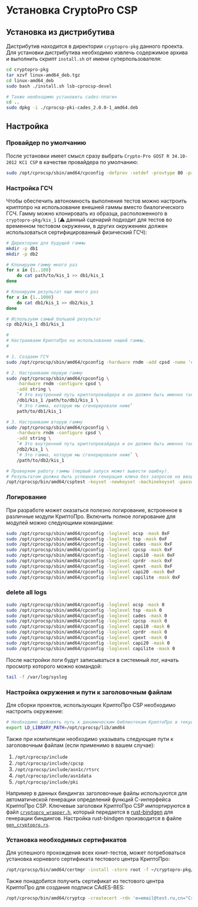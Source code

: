 # Установка CryptoPro CSP

## Установка из дистрибутива

Дистрибутив находится в директории `cryptopro-pkg` данного проекта. Для установки дистрибутива необходимо
извлечь содержимое архива и выполнить скрипт `install.sh` от имени суперпользователя:

```bash
cd cryptopro-pkg
tar xzvf linux-amd64_deb.tgz
cd linux-amd64_deb
sudo bash ./install.sh lsb-cprocsp-devel

# Также необходимо установить cades-плагин
cd ..
sudo dpkg -i ./cprocsp-pki-cades_2.0.0-1_amd64.deb
```

## Настройка
### Провайдер по умолчанию
После установки имеет смысл сразу выбрать `Crypto-Pro GOST R 34.10-2012 KC1 CSP` в качестве провайдера по умолчанию:

```bash
sudo /opt/cprocsp/sbin/amd64/cpconfig -defprov -setdef -provtype 80 -provname 'Crypto-Pro GOST R 34.10-2012 KC1 CSP'
```

### Настройка ГСЧ
Чтобы обеспечить автономность выполнения тестов можно настроить криптопро на использование внешней гаммы вместо
биалогического ГСЧ. Гамму можно клонировать из образца, расположенного в `cryptopro-pkg/kis_1` (⚠️ данный сценарий
подходит для тестов во временном тестовом окружении, в других окружениях должен использоваться сертифицированный
физический ГСЧ):

```bash
# Директории для будущей гаммы
mkdir -p db1
mkdir -p db2

# Клонируем гамму много раз
for x in {1..100}
    do cat path/to/kis_1 >> db1/kis_1
done

# Клонируем результат еще много раз
for x in {1..1000}
    do cat db1/kis_1 >> db2/kis_1
done

# Используем самый большой результат
cp db2/kis_1 db1/kis_1

#
# Настраиваем КриптоПро на использование нашей гаммы.
#

# 1. Создаем ГСЧ
sudo /opt/cprocsp/sbin/amd64/cpconfig -hardware rndm -add cpsd -name 'cpsd rng' -level 3

# 2. Настраиваем первую гамму
sudo /opt/cprocsp/sbin/amd64/cpconfig \
    -hardware rndm -configure cpsd \
    -add string \
    `# Это внутренний путь криптопровайдера и он должен быть именно таким`
    /db1/kis_1 /path/to/db1/kis_1 \
    `# Это гамма, которую мы сгенерировали ниже`
    path/to/db1/kis_1

# 3. Настраиваем вторую гамму
sudo /opt/cprocsp/sbin/amd64/cpconfig \
    -hardware rndm -configure cpsd \
    -add string \
    `# Это внутренний путь криптопровайдера и он должен быть именно таким` \
    /db2/kis_1 \
    `# Это гамма, которую мы сгенерировали ниже` \
    /path/to/db2/kis_1

# Проверяем работу гаммы (первый запуск может вывести ошибку).
# Результатом должна быть успешная генерация ключа без запросов на ввод символов с клавиатуры
/opt/cprocsp/bin/amd64/csptest -keyset -newkeyset -machinekeyset -password 123456 -hard_rng -container 'HDIMAGE\\dummy'
```

### Логирование
При разработе может оказаться полезно логирование, встроенное в различные модули КриптоПро. Включить полное логирование
для модулей можно следующими командами:

```bash
sudo /opt/cprocsp/sbin/amd64/cpconfig -loglevel ocsp -mask 0xF
sudo /opt/cprocsp/sbin/amd64/cpconfig -loglevel tsp -mask 0xF
sudo /opt/cprocsp/sbin/amd64/cpconfig -loglevel cades -mask 0xF
sudo /opt/cprocsp/sbin/amd64/cpconfig -loglevel cpcsp -mask 0xF
sudo /opt/cprocsp/sbin/amd64/cpconfig -loglevel capi10 -mask 0xF
sudo /opt/cprocsp/sbin/amd64/cpconfig -loglevel cprdr -mask 0xF
sudo /opt/cprocsp/sbin/amd64/cpconfig -loglevel cpext -mask 0xF
sudo /opt/cprocsp/sbin/amd64/cpconfig -loglevel capi20 -mask 0xF
sudo /opt/cprocsp/sbin/amd64/cpconfig -loglevel capilite -mask 0xF
```
### delete all logs
```bash
sudo /opt/cprocsp/sbin/amd64/cpconfig -loglevel ocsp -mask 0
sudo /opt/cprocsp/sbin/amd64/cpconfig -loglevel tsp -mask 0
sudo /opt/cprocsp/sbin/amd64/cpconfig -loglevel cades -mask 0
sudo /opt/cprocsp/sbin/amd64/cpconfig -loglevel cpcsp -mask 0
sudo /opt/cprocsp/sbin/amd64/cpconfig -loglevel capi10 -mask 0
sudo /opt/cprocsp/sbin/amd64/cpconfig -loglevel cprdr -mask 0
sudo /opt/cprocsp/sbin/amd64/cpconfig -loglevel cpext -mask 0
sudo /opt/cprocsp/sbin/amd64/cpconfig -loglevel capi20 -mask 0
sudo /opt/cprocsp/sbin/amd64/cpconfig -loglevel capilite -mask 0
```


После настройки логи будут записываться в системный лог, начать просмотр которого можно командой:

```bash
tail -f /var/log/syslog
```

### Настройка окружения и пути к заголовочным файлам
Для сборки проектов, использующих КриптоПро CSP необходимо настроить окружение:

```bash
# Необходимо добавить путь к динамическим библиотекам КриптоПро в текущее окружение
export LD_LIBRARY_PATH=/opt/cprocsp/lib/amd64
```

Также при компиляции необходимо указывать следующие пути к заголовочным файлам (если применимо в вашем случае):

1. `/opt/cprocsp/include`
1. `/opt/cprocsp/include/cpcsp`
1. `/opt/cprocsp/include/asn1c/rtsrc`
1. `/opt/cprocsp/include/asn1data`
1. `/opt/cprocsp/include/pki`

Например в данных биндингах заголовочные файлы используются для автоматической генерации определений функций С-интерфейса КриптоПро CSP. Ключевые заголовки КриптоПро CSP импортируются в файл [`cryptopro_wrapper.h`](exonum-crypto-gost/headers/cryptopro_wrapper.h), который передается в [rust-bindgen](https://github.com/rust-lang/rust-bindgen) для генерации биндингов. Настройка rust-bindgen производится в файле [`gen_cryptopro.rs`](exonum-crypto-gost/gen_cryptopro.rs).

### Установка необходимых сертификатов
Для успешного прохождения всех юнит-тестов, может потребоваться установка корневого сертификата тестового центра КриптоПро:
```bash
/opt/cprocsp/bin/amd64/certmgr -install -store root -f ~/cryptopro-pkg/test_root_ca.cer
```
Также понадобится получить сертификат из тестового центра КриптоПро для создания подписи CAdES-BES:
```bash
/opt/cprocsp/bin/amd64/cryptcp -createcert -rdn 'e=email@test.ru,cn="CryptoPro Test Cert",c=Russia,l="City",o="Test"' -cont '\\.\HDIMAGE\test_cpro'
```